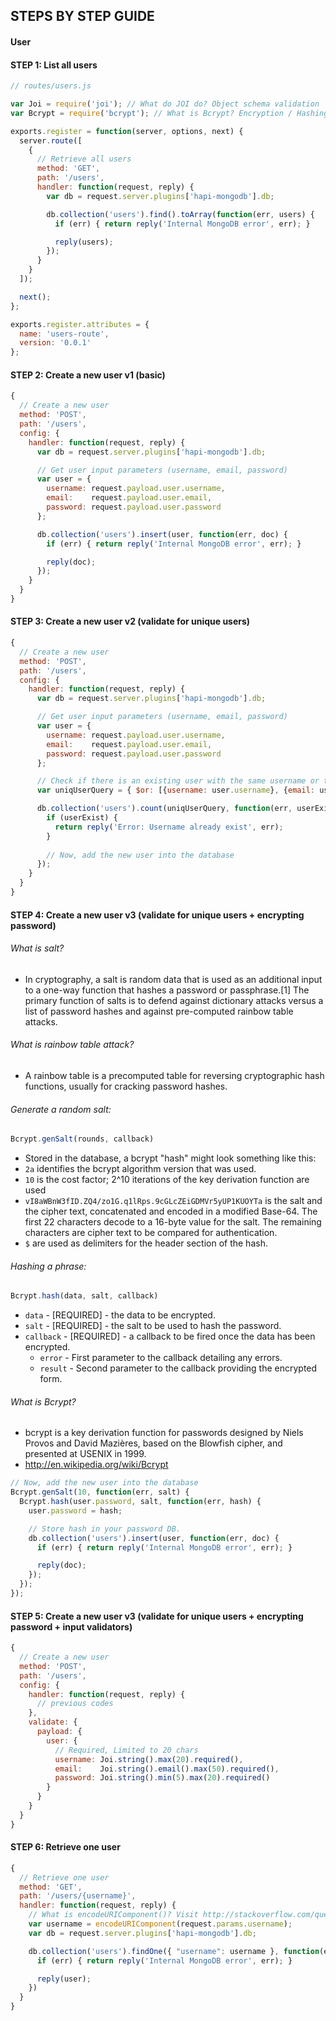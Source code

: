 ## STEPS BY STEP GUIDE
#### User

#### STEP 1: List all users
```js
// routes/users.js

var Joi = require('joi'); // What do JOI do? Object schema validation
var Bcrypt = require('bcrypt'); // What is Bcrypt? Encryption / Hashing function

exports.register = function(server, options, next) {
  server.route([
    {
      // Retrieve all users
      method: 'GET',
      path: '/users',
      handler: function(request, reply) {
        var db = request.server.plugins['hapi-mongodb'].db;

        db.collection('users').find().toArray(function(err, users) {
          if (err) { return reply('Internal MongoDB error', err); }

          reply(users);
        });
      }
    }
  ]);

  next();
};

exports.register.attributes = {
  name: 'users-route',
  version: '0.0.1'
};

```

#### STEP 2: Create a new user v1 (basic)
```js
{
  // Create a new user
  method: 'POST',
  path: '/users',
  config: {
    handler: function(request, reply) {
      var db = request.server.plugins['hapi-mongodb'].db;

      // Get user input parameters (username, email, password)
      var user = {
        username: request.payload.user.username,
        email:    request.payload.user.email,
        password: request.payload.user.password
      };

      db.collection('users').insert(user, function(err, doc) {
        if (err) { return reply('Internal MongoDB error', err); }

        reply(doc);
      });
    }
  }
}
```

#### STEP 3: Create a new user v2 (validate for unique users)
```js
{
  // Create a new user
  method: 'POST',
  path: '/users',
  config: {
    handler: function(request, reply) {
      var db = request.server.plugins['hapi-mongodb'].db;

      // Get user input parameters (username, email, password)
      var user = {
        username: request.payload.user.username,
        email:    request.payload.user.email,
        password: request.payload.user.password
      };

      // Check if there is an existing user with the same username or the same email address
      var uniqUserQuery = { $or: [{username: user.username}, {email: user.email}] };

      db.collection('users').count(uniqUserQuery, function(err, userExist){
        if (userExist) {
          return reply('Error: Username already exist', err);
        }
        
        // Now, add the new user into the database
      });
    }
  }
}
```

#### STEP 4: Create a new user v3 (validate for unique users + encrypting password)

###### What is salt?
- In cryptography, a salt is random data that is used as an additional input to a one-way function that hashes a password or passphrase.[1] The primary function of salts is to defend against dictionary attacks versus a list of password hashes and against pre-computed rainbow table attacks.

###### What is rainbow table attack?
- A rainbow table is a precomputed table for reversing cryptographic hash functions, usually for cracking password hashes.

###### Generate a random salt:
```js
Bcrypt.genSalt(rounds, callback)
```
- Stored in the database, a bcrypt "hash" might look something like this:
- `2a` identifies the bcrypt algorithm version that was used.
- `10` is the cost factor; 2^10 iterations of the key derivation function are used
- `vI8aWBnW3fID.ZQ4/zo1G.q1lRps.9cGLcZEiGDMVr5yUP1KUOYTa` is the salt and the cipher text, concatenated and encoded in a modified Base-64. The first 22 characters decode to a 16-byte value for the salt. The remaining characters are cipher text to be compared for authentication.
- `$` are used as delimiters for the header section of the hash.

###### Hashing a phrase:
```js
Bcrypt.hash(data, salt, callback)
```
- `data` - [REQUIRED] - the data to be encrypted.
- `salt` - [REQUIRED] - the salt to be used to hash the password.
- `callback` - [REQUIRED] - a callback to be fired once the data has been encrypted.
  - `error` - First parameter to the callback detailing any errors.
  - `result` - Second parameter to the callback providing the encrypted form.

###### What is Bcrypt?
- bcrypt is a key derivation function for passwords designed by Niels Provos and David Mazières, based on the Blowfish cipher, and presented at USENIX in 1999.
- http://en.wikipedia.org/wiki/Bcrypt

```js
// Now, add the new user into the database
Bcrypt.genSalt(10, function(err, salt) {
  Bcrypt.hash(user.password, salt, function(err, hash) {
    user.password = hash;

    // Store hash in your password DB.
    db.collection('users').insert(user, function(err, doc) {
      if (err) { return reply('Internal MongoDB error', err); }

      reply(doc);
    });
  });
});
```

#### STEP 5: Create a new user v3 (validate for unique users + encrypting password + input validators)
```js
{
  // Create a new user
  method: 'POST',
  path: '/users',
  config: {
    handler: function(request, reply) {
      // previous codes
    },
    validate: {
      payload: {
        user: {
          // Required, Limited to 20 chars
          username: Joi.string().max(20).required(),
          email:    Joi.string().email().max(50).required(),
          password: Joi.string().min(5).max(20).required()
        }
      }
    }
  }
}
```

#### STEP 6: Retrieve one user
```js
{
  // Retrieve one user
  method: 'GET',
  path: '/users/{username}',
  handler: function(request, reply) {
    // What is encodeURIComponent()? Visit http://stackoverflow.com/questions/75980/best-practice-escape-or-encodeuri-encodeuricomponent
    var username = encodeURIComponent(request.params.username);
    var db = request.server.plugins['hapi-mongodb'].db;

    db.collection('users').findOne({ "username": username }, function(err, user) {
      if (err) { return reply('Internal MongoDB error', err); }

      reply(user);
    })
  }
}
```